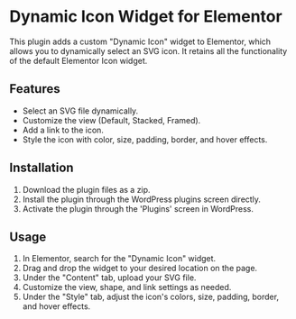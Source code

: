 # Dynamic Icon Widget for Elementor

This plugin adds a custom "Dynamic Icon" widget to Elementor, which allows you to dynamically select an SVG icon. It retains all the functionality of the default Elementor Icon widget.

## Features

- Select an SVG file dynamically.
- Customize the view (Default, Stacked, Framed).
- Add a link to the icon.
- Style the icon with color, size, padding, border, and hover effects.

## Installation

1. Download the plugin files as a zip.
2. Install the plugin through the WordPress plugins screen directly.
3. Activate the plugin through the 'Plugins' screen in WordPress.

## Usage

1. In Elementor, search for the "Dynamic Icon" widget.
2. Drag and drop the widget to your desired location on the page.
3. Under the "Content" tab, upload your SVG file.
4. Customize the view, shape, and link settings as needed.
5. Under the "Style" tab, adjust the icon's colors, size, padding, border, and hover effects.
